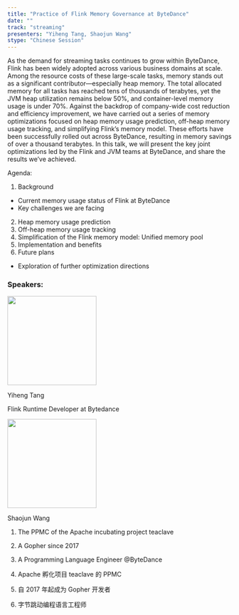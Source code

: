 ```yaml
---
title: "Practice of Flink Memory Governance at ByteDance"
date: ""
track: "streaming"
presenters: "Yiheng Tang, Shaojun Wang"
stype: "Chinese Session"
---
```


As the demand for streaming tasks continues to grow within ByteDance, Flink has been widely adopted across various business domains at scale. Among the resource costs of these large-scale tasks, memory stands out as a significant contributor—especially heap memory. The total allocated memory for all tasks has reached tens of thousands of terabytes, yet the JVM heap utilization remains below 50%, and container-level memory usage is under 70%. Against the backdrop of company-wide cost reduction and efficiency improvement, we have carried out a series of memory optimizations focused on heap memory usage prediction, off-heap memory usage tracking, and simplifying Flink’s memory model. These efforts have been successfully rolled out across ByteDance, resulting in memory savings of over a thousand terabytes.
In this talk, we will present the key joint optimizations led by the Flink and JVM teams at ByteDance, and share the results we’ve achieved.

Agenda:
1.  Background
  - Current memory usage status of Flink at ByteDance
  - Key challenges we are facing
2. Heap memory usage prediction
3.  Off-heap memory usage tracking
4. Simplification of the Flink memory model: Unified memory pool
5. Implementation and benefits
6. Future plans
  - Exploration of further optimization directions


### Speakers:


<img src="https://sessionize.com/image/0408-400o400o1-Qugv97SCsud3LMz6G4ZKqV.jpg" width="200" /><br/>

Yiheng Tang

Flink Runtime Developer at Bytedance


<img src="https://sessionize.com/image/183a-400o400o1-4CYkeMZCjrpekwjGgjF934.jpg" width="200" /><br/>

Shaojun Wang

1. The PPMC of the Apache incubating project teaclave
2. A Gopher since 2017
3. A Programming Language Engineer @ByteDance

1. Apache 孵化项目 teaclave 的 PPMC
2. 自 2017 年起成为 Gopher 开发者
3. 字节跳动编程语言工程师

